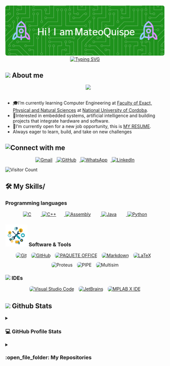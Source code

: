 <p align="center">
  <img src="./github-header-image.png" alt="Header" />
<!--  -->
<a href="https://git.io/typing-svg"><img src="https://readme-typing-svg.demolab.com?font=Fira+Code&pause=1000&color=1DC34AE9&width=435&lines=Computer+Engineering+Student;Always+learning+something+new" alt="Typing SVG" /></a>
<br>
</p>

## <picture><img src = "https://github.com/7oSkaaa/7oSkaaa/blob/main/Images/about_me.gif?raw=true" width = 50px></picture> About me
<p>
<picture> <img align="right" src="https://github.com/7oSkaaa/7oSkaaa/blob/main/Images/Right_Side.gif?raw=true" width = 250px></picture>

<br><br>
- 🎓I’m currently learning Computer Engineering at  [Faculty of Exact, Physical and Natural Sciences](https://fcefyn.unc.edu.ar) at [National University of Cordoba](https://www.unc.edu.ar).
-  🧠Interested in embedded systems, artificial intelligence and building projects that integrate hardware and software.
-  🚀I’m currently open for a new job opportunity, this is [MY RESUME](https://drive.google.com/file/d/11l1aj3zFS11Bpvv_kLjlmndxULTFII_2/view?usp=sharing).
-  Always eager to learn, build, and take on new challenges
  
## ![Connect with me](https://badgen.net/badge/CONNECT/WITH%20ME/green)

<p align="center">
  <a href="mailto:mateo.quispe@mi.unc.edu.ar" target="_blank">
    <img src="https://img.shields.io/badge/Gmail-EA4335?style=flat&logo=gmail&logoColor=white" alt="Gmail" style="height:32px; margin-right:10px;" />
  </a>
  <a href="https://github.com/Tuteku" target="_blank">
    <img src="https://img.shields.io/badge/GitHub-181717?style=flat&logo=github&logoColor=white" alt="GitHub" style="height:32px; margin-right:10px;" />
  </a>
  <a href="https://wa.me/3512294599" target="_blank">
    <img src="https://img.shields.io/badge/WhatsApp-25D366?style=flat&logo=whatsapp&logoColor=white" alt="WhatsApp" style="height:32px; margin-right:10px;" />
  </a>
  <a href="https://www.linkedin.com/in/mateo-quispe-3a2804185/" target="_blank">
    <img src="https://img.shields.io/badge/LinkedIn-0A66C2?style=flat&logo=linkedin&logoColor=white" alt="LinkedIn" style="height:32px;" />
  </a>
</p>

![Visitor Count](https://profile-counter.glitch.me/{Tuteku}/count.svg)


## 🛠️ My Skills/
### Programming languages
<p align="center"> 
  <a href="https://devdocs.io/c/" target="_blank"> 
    <img alt="C" src="https://img.shields.io/badge/C-00599C?style=flat&logo=c&logoColor=white" style="height:25px; margin-right:30px;"/>
  </a>
  <a href="https://isocpp.org/" target="_blank">
    <img alt="C++" src="https://img.shields.io/badge/C++-00599C?style=flat&logo=c%2B%2B&logoColor=white" style="height:25px; margin-right:25px;"/>
  </a> 
  <a href="https://en.wikipedia.org/wiki/Assembly_language" target="_blank">
    <img alt="Assembly" src="https://img.shields.io/badge/Assembly-000000?style=flat&logo=assemblyscript&logoColor=white" style="height:25px; margin-right:30px;"/>
  </a>
  <a href="https://www.java.com" target="_blank"> 
    <img alt="Java" src="https://img.shields.io/badge/Java-ED8B00?style=flat&logo=openjdk&logoColor=white" style="height:25px; margin-right:30px;"/>
  </a>
  <a href="https://www.python.org" target="_blank">
    <img alt="Python" src="https://img.shields.io/badge/Python-3670A0?style=flat&logo=python&logoColor=ffdd54" style="height:25px;"/>
  </a>
</p>

### <picture> <img src = "https://raw.githubusercontent.com/Tuteku/Tuteku/refs/heads/main/0_2hDtrnQa_8jv6S0K.webp" width = 70px>  </picture> Software & Tools
<p align="center" style="margin: 0;">
  <a href="#" style="display: inline-block; margin-right: 10px; border-radius: 6px; overflow: hidden;">
    <img alt="Git" src="https://img.shields.io/badge/Git%20-%23F05033.svg?style=flat&logo=git&logoColor=white" style="height: 25px;" />
  </a>
  <a href="#" style="display: inline-block; margin-right: 10px; border-radius: 6px; overflow: hidden;">
    <img alt="GitHub" src="https://img.shields.io/badge/github-%23181717.svg?style=flat&logo=github&logoColor=white" style="height: 25px;" />
  </a>
  <a href="#" style="display: inline-block; margin-right: 10px; border-radius: 6px; overflow: hidden;">
    <img alt="PAQUETE OFFICE" src="https://img.shields.io/badge/PAQUETE%20OFFICE-0078D4.svg?style=flat&logo=microsoftoffice&logoColor=white" style="height: 25px;" />
  </a>
  <a href="#" style="display: inline-block; margin-right: 10px; border-radius: 6px; overflow: hidden;">
    <img alt="Markdown" src="https://img.shields.io/badge/Markdown-000000.svg?style=flat&logo=markdown&logoColor=white" style="height: 25px;" />
  </a>
  <a href="#" style="display: inline-block; margin-right: 10px; border-radius: 6px; overflow: hidden;">
    <img alt="LaTeX" src="https://img.shields.io/badge/LaTeX-008080.svg?style=flat&logo=latex&logoColor=white" style="height: 25px;" />
  </a>
</p>

<p align="center" style="margin: 0; margin-top: 10px;">
  <img src="https://img.shields.io/badge/Proteus-8.13-blue?style=flat&logo=appveyor&logoColor=white" alt="Proteus" style="height:25px; margin-right:10px; border-radius:6px;" />
  <img src="https://img.shields.io/badge/PIPE-v4.3.0-9cf?style=flat&logo=codeforces&logoColor=black" alt="PIPE" style="height:25px; margin-right:10px; border-radius:6px;" />
  <img src="https://img.shields.io/badge/Multisim-NI-yellow?style=flat&logo=ni&logoColor=black" alt="Multisim" style="height:25px; border-radius:6px;" />
</p>

 ### <picture> <img src = "https://github.com/7oSkaaa/7oSkaaa/blob/main/Images/IDEs.gif?raw=true" width = 50px>  </picture> IDEs
 
<p align="center" style="margin: 0;">
  <a href="#" style="display: inline-block; margin-right: 10px; border-radius: 6px; overflow: hidden;">
    <img alt="Visual Studio Code" src="https://img.shields.io/badge/Visual%20Studio%20Code-0078d7.svg?style=flat&logo=visual-studio-code&logoColor=white" style="height: 25px;" />
  </a>
  <a href="#" style="display: inline-block; margin-right: 10px; border-radius: 6px; overflow: hidden;">
    <img alt="JetBrains" src="https://img.shields.io/badge/JetBrains-000000.svg?style=flat&logo=jetbrains&logoColor=white" style="height: 25px;" />
  </a>
  <a href="#" style="display: inline-block; border-radius: 6px; overflow: hidden;">
    <img alt="MPLAB X IDE" src="https://img.shields.io/badge/MPLAB%20X%20IDE-Microchip-red.svg?style=flat&logo=microchip&logoColor=white" style="height: 25px;" />
  </a>
</p>

## <picture> <img src = "https://github.com/7oSkaaa/7oSkaaa/blob/main/Images/Statistics.gif?raw=true" width = 50px>  </picture> Github Stats
<details><summary><h3>💻 GitHub Profile Stats</h3></summary>
	
----
	
<p align="center">
  <a href="https://github.com/anuraghazra/github-readme-stats">
    <img alt="Mateo's GitHub Stats" src="https://github-readme-stats.vercel.app/api?username=Tuteku&show_icons=true&count_private=true&locale=en&theme=tokyonight&layout=compact" height="230px" />
  </a>
  <img src="https://github-readme-stats.vercel.app/api/top-langs?username=Tuteku&langs_count=10&show_icons=true&locale=en&theme=tokyonight" alt="Mateo's Top Languages" height="230px" />
</br>


  <b>Note:</b> Top languages is only a metric of the languages my public code consists of and doesn't reflect experience or skill level.
  </p>
</details>

<details><summary><h3> :open_file_folder: My Repositories </h3></summary>

----
</details>	

